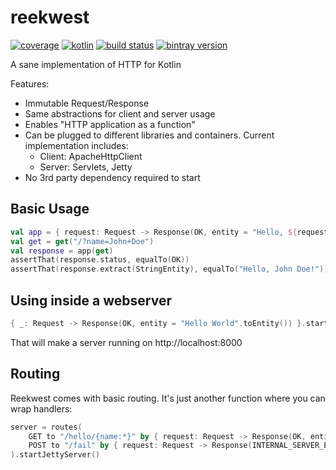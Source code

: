 # reekwest

[![coverage](https://coveralls.io/repos/reekwest/reekwest/badge.svg?branch=master)](https://coveralls.io/github/reekwest/reekwest?branch=master)
[![kotlin](https://img.shields.io/badge/kotlin-1.1.1-blue.svg)](http://kotlinlang.org)
[![build status](https://travis-ci.org/reekwest/reekwest.svg?branch=master)](https://travis-ci.org/reekwest/reekwest)
[![bintray version](https://api.bintray.com/packages/reekwest/maven/reekwest/images/download.svg)](https://bintray.com/reekwest/maven/reekwest/_latestVersion)

A sane implementation of HTTP for Kotlin

Features:
 * Immutable Request/Response
 * Same abstractions for client and server usage
 * Enables "HTTP application as a function"
 * Can be plugged to different libraries and containers. Current implementation includes:
   * Client: ApacheHttpClient
   * Server: Servlets, Jetty
 * No 3rd party dependency required to start

## Basic Usage

```kotlin
val app = { request: Request -> Response(OK, entity = "Hello, ${request.query("name")}!".toEntity()) }
val get = get("/?name=John+Doe")
val response = app(get)
assertThat(response.status, equalTo(OK))
assertThat(response.extract(StringEntity), equalTo("Hello, John Doe!"))
```

## Using inside a webserver

```kotlin
{ _: Request -> Response(OK, entity = "Hello World".toEntity()) }.startJettyServer()
```

That will make a server running on http://localhost:8000

## Routing

Reekwest comes with basic routing. It's just another function where you can wrap handlers:

```kotlin
server = routes(
    GET to "/hello/{name:*}" by { request: Request -> Response(OK, entity = "Hello, ${request.pathParameter("name")}!".toEntity()) },
    POST to "/fail" by { request: Request -> Response(INTERNAL_SERVER_ERROR) }
).startJettyServer()
```
